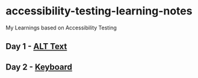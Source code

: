 # accessibility-testing-learning-notes
My Learnings based on Accessibility Testing

## Day 1 -  [ALT Text](https://github.com/srinivasskc/accessibility-testing-learning-notes/blob/main/checklists/01-alt-text-testing.md)

## Day 2 -  [Keyboard](https://github.com/srinivasskc/accessibility-testing-learning-notes/blob/main/checklists/02-keyboard-testing.md)

